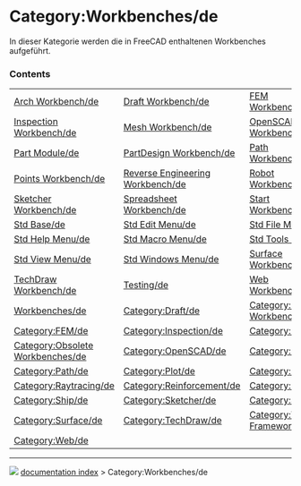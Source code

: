 # Category:Workbenches/de
In dieser Kategorie werden die in FreeCAD enthaltenen Workbenches aufgeführt.

### Contents

|     |     |     |
| --- | --- | --- |
| [Arch Workbench/de](Arch_Workbench/de.md) | [Draft Workbench/de](Draft_Workbench/de.md) | [FEM Workbench/de](FEM_Workbench/de.md) |
| [Inspection Workbench/de](Inspection_Workbench/de.md) | [Mesh Workbench/de](Mesh_Workbench/de.md) | [OpenSCAD Workbench/de](OpenSCAD_Workbench/de.md) |
| [Part Module/de](Part_Module/de.md) | [PartDesign Workbench/de](PartDesign_Workbench/de.md) | [Path Workbench/de](Path_Workbench/de.md) |
| [Points Workbench/de](Points_Workbench/de.md) | [Reverse Engineering Workbench/de](Reverse_Engineering_Workbench/de.md) | [Robot Workbench/de](Robot_Workbench/de.md) |
| [Sketcher Workbench/de](Sketcher_Workbench/de.md) | [Spreadsheet Workbench/de](Spreadsheet_Workbench/de.md) | [Start Workbench/de](Start_Workbench/de.md) |
| [Std Base/de](Std_Base/de.md) | [Std Edit Menu/de](Std_Edit_Menu/de.md) | [Std File Menu/de](Std_File_Menu/de.md) |
| [Std Help Menu/de](Std_Help_Menu/de.md) | [Std Macro Menu/de](Std_Macro_Menu/de.md) | [Std Tools Menu/de](Std_Tools_Menu/de.md) |
| [Std View Menu/de](Std_View_Menu/de.md) | [Std Windows Menu/de](Std_Windows_Menu/de.md) | [Surface Workbench/de](Surface_Workbench/de.md) |
| [TechDraw Workbench/de](TechDraw_Workbench/de.md) | [Testing/de](Testing/de.md) | [Web Workbench/de](Web_Workbench/de.md) |
| [Workbenches/de](Workbenches/de.md) | [Category:Draft/de](Category_Draft/de.md) | [Category:External Workbenches/de](Category_External_Workbenches/de.md) |
| [Category:FEM/de](Category_FEM/de.md) | [Category:Inspection/de](Category_Inspection/de.md) | [Category:Mesh/de](Category_Mesh/de.md) |
| [Category:Obsolete Workbenches/de](Category_Obsolete_Workbenches/de.md) | [Category:OpenSCAD/de](Category_OpenSCAD/de.md) | [Category:Part/de](Category_Part/de.md) |
| [Category:Path/de](Category_Path/de.md) | [Category:Plot/de](Category_Plot/de.md) | [Category:Points/de](Category_Points/de.md) |
| [Category:Raytracing/de](Category_Raytracing/de.md) | [Category:Reinforcement/de](Category_Reinforcement/de.md) | [Category:Robot/de](Category_Robot/de.md) |
| [Category:Ship/de](Category_Ship/de.md) | [Category:Sketcher/de](Category_Sketcher/de.md) | [Category:Start/de](Category_Start/de.md) |
| [Category:Surface/de](Category_Surface/de.md) | [Category:TechDraw/de](Category_TechDraw/de.md) | [Category:Test Framework/de](Category_Test_Framework/de.md) |
| [Category:Web/de](Category_Web/de.md) |



---
![](images/Right_arrow.png) [documentation index](../README.md) > Category:Workbenches/de
